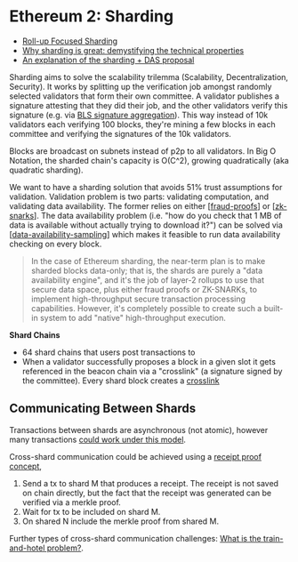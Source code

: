# Ethereum 2: Sharding

* [Roll-up Focused Sharding](https://notes.ethereum.org/@vbuterin/data_sharding_roadmap)
* [Why sharding is great: demystifying the technical properties](https://vitalik.ca/general/2021/04/07/sharding.html)
* [An explanation of the sharding + DAS proposal](https://hackmd.io/@vbuterin/sharding_proposal#An-explanation-of-the-sharding--DAS-proposal)

Sharding aims to solve the scalability trilemma (Scalability, Decentralization, Security). It works by splitting up the verification job amongst randomly selected validators that form their own committee. A validator publishes a signature attesting that they did their job, and the other validators verify this signature (e.g. via [BLS signature aggregation](https://ethresear.ch/t/pragmatic-signature-aggregation-with-bls/2105)). This way instead of 10k validators each verifying 100 blocks, they're mining a few blocks in each committee and verifying the signatures of the 10k validators.

Blocks are broadcast on subnets instead of p2p to all validators. In Big O Notation, the sharded chain's capacity is O(C^2), growing quadratically (aka quadratic sharding).

We want to have a sharding solution that avoids 51% trust assumptions for validation. Validation problem is two parts: validating computation, and validating data availability. The former relies on either [[fraud-proofs]] or [[zk-snarks]]. The data availability problem (i.e. "how do you check that 1 MB of data is available without actually trying to download it?") can be solved via [[data-availability-sampling]] which makes it feasible to run data availability checking on every block.

>In the case of Ethereum sharding, the near-term plan is to make sharded blocks data-only; that is, the shards are purely a "data availability engine", and it's the job of layer-2 rollups to use that secure data space, plus either fraud proofs or ZK-SNARKs, to implement high-throughput secure transaction processing capabilities. However, it's completely possible to create such a built-in system to add "native" high-throughput execution.

**Shard Chains**

* 64 shard chains that users post transactions to
* When a validator successfully proposes a block in a given slot it gets referenced in the beacon chain via a "crosslink" (a signature signed by the committee). Every shard block creates a [crosslink](https://notes.ethereum.org/@vbuterin/HkiULaluS)

## Communicating Between Shards

Transactions between shards are asynchronous (not atomic), however many transactions [could work under this model](https://ethresear.ch/t/cross-shard-defi-composability/6268).

Cross-shard communication could be achieved using a [receipt proof concept](https://eth.wiki/sharding/Sharding-FAQs),

1. Send a tx to shard M that produces a receipt. The receipt is not saved on chain directly, but the fact that the receipt was generated can be verified via a merkle proof.
2. Wait for tx to be included on shard M.
3. On shared N include the merkle proof from shared M.

Further types of cross-shard communication challenges: [What is the train-and-hotel problem?](https://eth.wiki/sharding/Sharding-FAQs).

[//begin]: # "Autogenerated link references for markdown compatibility"
[fraud-proofs]: fraud-proofs "Fraud Proofs"
[zk-snarks]: zk-snarks "zk-SNARKs"
[data-availability-sampling]: data-availability-sampling "Data Availability Sampling"
[//end]: # "Autogenerated link references"
